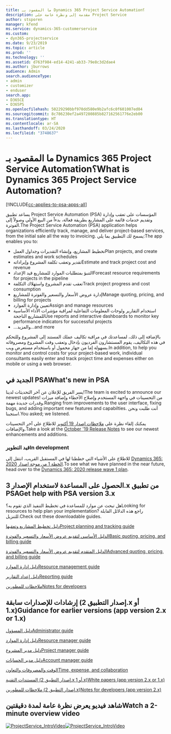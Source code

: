 ```yaml
---
title: ما المقصود بـ Dynamics 365 Project Service Automation؟
description: مقدمة إلى ونظرة عامة على Project Service
author: stsporen
manager: kfend
ms.service: dynamics-365-customerservice
ms.custom:
- dyn365-projectservice
ms.date: 9/23/2019
ms.topic: article
ms.prod: ''
ms.technology: ''
ms.assetid: d763f984-ed14-4241-ab33-79e8c3d2dae4
ms.author: jburrows
audience: Admin
search.audienceType:
- admin
- customizer
- enduser
search.app:
- D365CE
- D365PS
ms.openlocfilehash: 50229290bbf970dd580e9b2afc6c0f601007ed04
ms.sourcegitcommit: 8c786230ef2a497280885b827162561776e2eb00
ms.translationtype: HT
ms.contentlocale: ar-SA
ms.lasthandoff: 03/24/2020
ms.locfileid: "3748637"
---
```

# <a name="what-is-dynamics-365-project-service-automation"></a><span data-ttu-id="dd520-103">ما المقصود بـ Dynamics 365 Project Service Automation؟</span><span class="sxs-lookup"><span data-stu-id="dd520-103">What is Dynamics 365 Project Service Automation?</span></span>

[!INCLUDE[cc-applies-to-psa-apps-all](../includes/cc-applies-to-psa-apps-all.md)]

<span data-ttu-id="dd520-104">يساعد تطبيق Project Service Automation ‏(PSA) المؤسسات على تعقب وإدارة وتقديم خدمات قائمة على المشاريع بطريقة فعالة، بدءاً من البيع الأولي وصولاً إلى الفوترة.</span><span class="sxs-lookup"><span data-stu-id="dd520-104">The Project Service Automation (PSA) application helps organizations efficiently track, manage, and deliver project-based services, from the initial sale all the way to invoicing.</span></span> <span data-ttu-id="dd520-105">يسمح لك التطبيق بما يلي:</span><span class="sxs-lookup"><span data-stu-id="dd520-105">The app enables you to:</span></span>

- <span data-ttu-id="dd520-106">تخطيط المشاريع، وإنشاء التقديرات وجداول العمل</span><span class="sxs-lookup"><span data-stu-id="dd520-106">Plan projects, and create estimates and work schedules</span></span>
- <span data-ttu-id="dd520-107">تقدير وتعقب تكلفة المشروع وإيراداته</span><span class="sxs-lookup"><span data-stu-id="dd520-107">Estimate and track project cost and revenue</span></span>
- <span data-ttu-id="dd520-108">التنبؤ‬ بمتطلبات الموارد للمشاريع قيد الإعداد</span><span class="sxs-lookup"><span data-stu-id="dd520-108">Forecast resource requirements for projects in the pipeline</span></span>
- <span data-ttu-id="dd520-109">تعقب تقدم المشروع واستهلاك التكلفة‬</span><span class="sxs-lookup"><span data-stu-id="dd520-109">Track project progress and cost consumption</span></span>
- <span data-ttu-id="dd520-110">إدارة عروض الأسعار والتسعير والفوترة للمشاريع</span><span class="sxs-lookup"><span data-stu-id="dd520-110">Manage quoting, pricing, and billing for projects</span></span>
- <span data-ttu-id="dd520-111">تعيين وإدارة الموارد</span><span class="sxs-lookup"><span data-stu-id="dd520-111">Assign and manage resources</span></span>
- <span data-ttu-id="dd520-112">استخدام التقارير ولوحات المعلومات التفاعلية لمراقبة مؤشرات الأداء الأساسية للمشاريع الناجحة</span><span class="sxs-lookup"><span data-stu-id="dd520-112">Use reports and interactive dashboards to monitor key performance indicators for successful projects</span></span>
- <span data-ttu-id="dd520-113">...والمزيد</span><span class="sxs-lookup"><span data-stu-id="dd520-113">...and more</span></span>

<span data-ttu-id="dd520-114">بالإضافة إلى ذلك، لمساعدتك في مراقبة تكاليف عملك المستند إلى المشروع وللتحكم في هذه التكاليف، يقوم المستشارون الفرديون بإدخال وتعقب وقت المشروع ومصروفاته بسهولة إما من جهاز محمول أو باستخدام مستعرض ويب.</span><span class="sxs-lookup"><span data-stu-id="dd520-114">In addition, to help you monitor and control costs for your project-based work, individual consultants easily enter and track project time and expenses either on mobile or using a web browser.</span></span>

## <a name="whats-new-in-psa"></a><span data-ttu-id="dd520-115">الجديد في PSA</span><span class="sxs-lookup"><span data-stu-id="dd520-115">What's new in PSA</span></span>
<span data-ttu-id="dd520-116">يسر الفريق للإعلان عن آخر التحديثات لدينا!</span><span class="sxs-lookup"><span data-stu-id="dd520-116">The team is excited to announce our newest updates!</span></span> <span data-ttu-id="dd520-117">من التحسينات في واجهة المستخدم وإصلاح الأخطاء وإضافة ميزات وقدرات جديدة مهمة.</span><span class="sxs-lookup"><span data-stu-id="dd520-117">Ranging from improvements to the user interface, fixing bugs, and adding important new features and capabilties.</span></span> <span data-ttu-id="dd520-118">أنت طلبت ونحن استجبنا.</span><span class="sxs-lookup"><span data-stu-id="dd520-118">You asked; we listened.</span></span>

<span data-ttu-id="dd520-119">يمكنك إلقاء نظرة على [ملاحظات إصدار 19 أكتوبر](https://docs.microsoft.com/dynamics365-release-plan/2019wave2/index) للاطلاع على آخر التحسينات والإضافات.</span><span class="sxs-lookup"><span data-stu-id="dd520-119">Take a look at the [October '19 Release Notes](https://docs.microsoft.com/dynamics365-release-plan/2019wave2/index) to see our newest enhancements and additions.</span></span>

### <a name="in-development"></a><span data-ttu-id="dd520-120">قيد التطوير</span><span class="sxs-lookup"><span data-stu-id="dd520-120">In development</span></span>
<span data-ttu-id="dd520-121">للاطلاع على الأشياء التي خططنا لها في المستقبل القريب، انتقل إلى [Dynamics 365: الخطة 1 من موجة إصدار 2020](https://docs.microsoft.com/dynamics365-release-plan/2020wave1/index).</span><span class="sxs-lookup"><span data-stu-id="dd520-121">To see what we have planned in the near future, head over to the [Dynamics 365: 2020 release wave 1 plan](https://docs.microsoft.com/dynamics365-release-plan/2020wave1/index).</span></span>

## <a name="get-help-with-psa-version-3x"></a><span data-ttu-id="dd520-122">الحصول على المساعدة لاستخدام الإصدار 3.x من تطبيق PSA</span><span class="sxs-lookup"><span data-stu-id="dd520-122">Get help with PSA version 3.x</span></span>
<span data-ttu-id="dd520-123">هل تبحث عن موارد للمساعدة في تخطيط التنفيذ الذي تقوم به؟</span><span class="sxs-lookup"><span data-stu-id="dd520-123">Looking for resources to help plan your implementation?</span></span> <span data-ttu-id="dd520-124">راجع هذه الدلائل القابلة للتنزيل.</span><span class="sxs-lookup"><span data-stu-id="dd520-124">Check out these downloadable guides.</span></span>

 [<span data-ttu-id="dd520-125">دليل تخطيط المشاريع وتعقبها</span><span class="sxs-lookup"><span data-stu-id="dd520-125">Project planning and tracking guide</span></span>](../project-service/implementation-guides/project-planning-tracking.md)

 [<span data-ttu-id="dd520-126">الدليل الأساسي لتقديم عروض الأسعار والتسعير والفوترة</span><span class="sxs-lookup"><span data-stu-id="dd520-126">Basic quoting, pricing, and billing guide</span></span>](../project-service/implementation-guides/begin-quoting-pricing-billing.md)

 [<span data-ttu-id="dd520-127">الدليل المتقدم لتقديم عروض الأسعار والتسعير والفوترة</span><span class="sxs-lookup"><span data-stu-id="dd520-127">Advanced quoting, pricing, and billing guide</span></span>](../project-service/implementation-guides/adv-quoting-pricing-billing.md)

 [<span data-ttu-id="dd520-128">دليل إدارة الموارد</span><span class="sxs-lookup"><span data-stu-id="dd520-128">Resource management guide</span></span>](../project-service/implementation-guides/resource-management-guide.md)

 [<span data-ttu-id="dd520-129">دليل إعداد التقارير</span><span class="sxs-lookup"><span data-stu-id="dd520-129">Reporting guide</span></span>](../project-service/implementation-guides/reporting-guide.md)

 [<span data-ttu-id="dd520-130">ملاحظات للمطورين</span><span class="sxs-lookup"><span data-stu-id="dd520-130">Notes for developers</span></span>](../project-service/developer-guides/overview-dev-notes-v3.x.md)

## <a name="guidance-for-earlier-versions-app-version-2x-or-1x"></a><span data-ttu-id="dd520-131">إرشادات للإصدارات سابقة (إصدار التطبيق 2.x أو 1.x)</span><span class="sxs-lookup"><span data-stu-id="dd520-131">Guidance for earlier versions (app version 2.x or 1.x)</span></span>
 [<span data-ttu-id="dd520-132">دليل المسؤول</span><span class="sxs-lookup"><span data-stu-id="dd520-132">Administrator guide</span></span>](../project-service/admin-guide.md)

 [<span data-ttu-id="dd520-133">دليل إدارة الموارد</span><span class="sxs-lookup"><span data-stu-id="dd520-133">Resource manager guide</span></span>](../project-service/resource-manager-guide.md)

 [<span data-ttu-id="dd520-134">دليل مدير المشروع</span><span class="sxs-lookup"><span data-stu-id="dd520-134">Project manager guide</span></span>](../project-service/project-manager-guide.md)

 [<span data-ttu-id="dd520-135">دليل مدير الحسابات</span><span class="sxs-lookup"><span data-stu-id="dd520-135">Account manager guide</span></span>](../project-service/account-manager-guide.md)

 [<span data-ttu-id="dd520-136">الوقت والمصروفات والتعاون</span><span class="sxs-lookup"><span data-stu-id="dd520-136">Time, expense, and collaboration</span></span>](../project-service/time-expense-collaboration-guide.md)

 [<span data-ttu-id="dd520-137">المستندات التقنية (إصدار التطبيق 2.x أو 1.x)</span><span class="sxs-lookup"><span data-stu-id="dd520-137">White papers (app version 2.x or 1.x)</span></span>](../project-service/white-papers.md)

 [<span data-ttu-id="dd520-138">ملاحظات للمطورين (إصدار التطبيق 2.x)</span><span class="sxs-lookup"><span data-stu-id="dd520-138">Notes for developers (app version 2.x)</span></span>](../project-service/developer-guides/add-custom-qoi-forms-v2.x.md)

 ## <a name="watch-a-2-minute-overview-video"></a><span data-ttu-id="dd520-139">شاهد فيديو يعرض نظرة عامة لمدة دقيقتين</span><span class="sxs-lookup"><span data-stu-id="dd520-139">Watch a 2-minute overview video</span></span>
 <a name="heroArea"></a> <span data-ttu-id="dd520-140">[![ProjectService_IntroVideo](../project-service/media/project-service-intro-video.png "ProjectService_IntroVideo")](https://go.microsoft.com/fwlink/p/?LinkId=799457)</span><span class="sxs-lookup"><span data-stu-id="dd520-140">[![ProjectService_IntroVideo](../project-service/media/project-service-intro-video.png "ProjectService_IntroVideo")](https://go.microsoft.com/fwlink/p/?LinkId=799457)</span></span>


